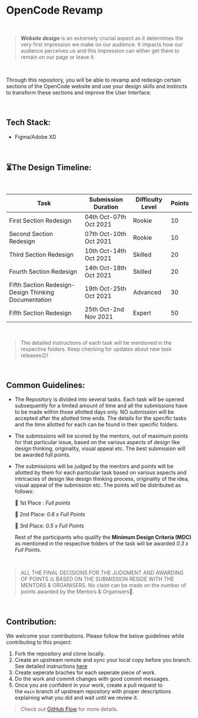 # OpenCode Revamp

</br>

> ***Website design*** is an extremely crucial aspect as it determines the very first impression we make on our audience. It impacts how our audience perceives us and this impression can either get them to remain on our page or leave it. 

</br>

Through this repository, you will be able to revamp and redesign certain sections of the OpenCode website and use your design skills and instincts to transform these sections and improve the User Interface.

</br>

## Tech Stack:

- Figma/Adobe XD

</br>

## ⏳The Design Timeline:

</br>

| Task             | Submission Duration                                                      | Difficulty Level  |  Points  |
| ----------------- | ------------------------------------------------------------------ | ----------------- | --------- | 
| First Section Redesign | 04th Oct-07th Oct 2021 | Rookie | 10 |
| Second Section Redesign |07th Oct-10th Oct 2021 | Rookie | 10 |
| Third Section Redesign | 10th Oct-14th Oct 2021  | Skilled | 20 |
| Fourth Section Redesign |14th Oct-18th Oct 2021 | Skilled | 20 |
| Fifth Section Redesign- Design Thinking Documentation | 19th Oct-25th Oct 2021 | Advanced | 30 |
| Fifth Section Redesign | 25th Oct-2nd Nov 2021 | Expert | 50 |
  
</br>

> The detailed instructions of each task will be mentioned in the respective folders. Keep checking for updates about new task releases😉!


</br>

## Common Guidelines:

- The Repository is divided into several tasks. Each task will be opened subsequently for a limited amount of time and all the submissions have to be made within those allotted days only. NO submission will be accepted after the allotted time ends. The details for the specific tasks and the time allotted for each can be found in their specific folders.
- The submissions will be scored by the mentors, out of maximum points for that particular issue, based on the various aspects of design like design thinking, originality, visual appeal etc. The best submission will be awarded full points.
- The submissions will be judged by the mentors and points will be allotted by them for each particular task based on various aspects and intricacies of design like design thinking process, originality of the idea, visual appeal of the submission etc. The points will be distributed as follows:
    
    🥇 1st Place : *Full points*
    
    🥈 2nd Place: *0.8 x Full Points*
    
    🥉 3rd Place: *0.5 x Full Points*
    
    Rest of the participants who qualify the **Minimum Design Criteria (MDC)** as mentioned in the respective folders of the task will be awarded *0.3 x Full Points*.
    
    
</br>

> ALL THE FINAL DECISIONS FOR THE JUDGMENT AND AWARDING OF POINTS ⚖️ BASED ON THE SUBMISSION RESIDE WITH THE MENTORS & ORGANISERS. 
> No claim can be made on the number of points awarded by the Mentors & Organisers🙂.

</br>

## **Contribution:**

We welcome your contributions. Please follow the below guidelines while contributing to this project:

1. Fork the repository and clone locally.
2. Create an upstream remote and sync your local copy before you branch. See detailed instructions [here](https://help.github.com/articles/syncing-a-fork)
3. Create seperate braches for each seperate piece of work.
4. Do the work and commit changes with good commit messages.
5. Once you are confident in your work, create a pull request to the `main` branch of upstream repository with proper descriptions explaining what you did and wait until we review it.

> Check out [GitHub Flow](https://guides.github.com/introduction/flow/) for more details.
>

